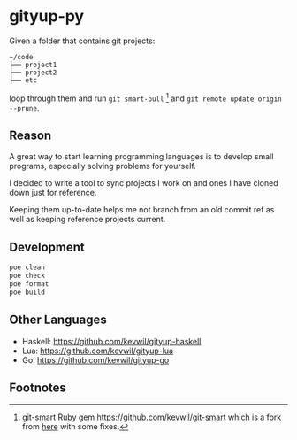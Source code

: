 # gityup-py

Given a folder that contains git projects:

```text
~/code
├── project1
├── project2
├── etc
```

loop through them and run `git smart-pull` [^1] and `git remote update origin --prune`.

## Reason

A great way to start learning programming languages is to develop small programs, especially solving problems for yourself.

I decided to write a tool to sync projects I work on and ones I have cloned down just for reference.

Keeping them up-to-date helps me not branch from an old commit ref as well as keeping reference projects current.

## Development

```bash
poe clean
poe check
poe format
poe build
```

## Other Languages

- Haskell: <https://github.com/kevwil/gityup-haskell>
- Lua: <https://github.com/kevwil/gityup-lua>
- Go: <https://github.com/kevwil/gityup-go>

## Footnotes

[^1]: git-smart Ruby gem <https://github.com/kevwil/git-smart> which is a fork from [here](https://github.com/geelen/git-smart) with some fixes.
